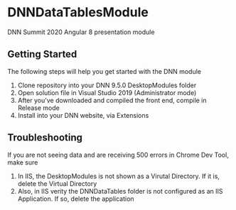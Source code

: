 # DNNDataTablesModule
DNN Summit 2020 Angular 8 presentation module

## Getting Started
The following steps will help you get started with the DNN module
1) Clone repository into your DNN 9.5.0 DesktopModules folder
2) Open solution file in Visual Studio 2019 (Administrator mode)
3) After you've downloaded and compiled the front end, compile in Release mode
4) Install into your DNN website, via Extensions

## Troubleshooting
If you are not seeing data and are receiving 500 errors in Chrome Dev Tool, make sure
1) In IIS, the DesktopModules is not shown as a Virutal Directory. If it is, delete the Virtual Directory
2) Also, in IIS verity the DNNDataTables folder is not configured as an IIS Application. If so, delete the application

